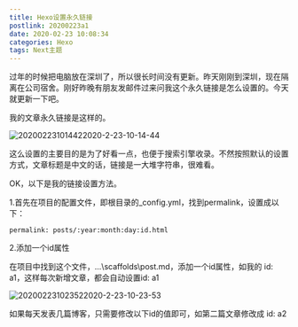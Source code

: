 ```yaml
---
title: Hexo设置永久链接
postlink: 20200223a1
date: 2020-02-23 10:08:34
categories: Hexo
tags: Next主题
---
```

过年的时候把电脑放在深圳了，所以很长时间没有更新。昨天刚刚到深圳，现在隔离在公司宿舍。刚好昨晚有朋友发邮件过来问我这个永久链接是怎么设置的。今天就更新一下吧。

我的文章永久链接是这样的。

![202002231014422020-2-23-10-14-44](https://file.hjxlog.com/blog/images/202002231014422020-2-23-10-14-44)

<!--more-->

这么设置的主要目的是为了好看一点，也便于搜索引擎收录。不然按照默认的设置方式，文章标题是中文的话，链接是一大堆字符串，很难看。

OK，以下是我的链接设置方法。

1.首先在项目的配置文件，即根目录的_config.yml，找到permalink，设置成以下：

```
permalink: posts/:year:month:day:id.html
```

2.添加一个id属性

在项目中找到这个文件，...\scaffolds\post.md，添加一个id属性，如我的 id: a1，这样每次新增文章，都会自动设置id: a1

![202002231023522020-2-23-10-23-53](https://file.hjxlog.com/blog/images/202002231023522020-2-23-10-23-53)

如果每天发表几篇博客，只需要修改以下id的值即可，如第二篇文章修改成 id: a2